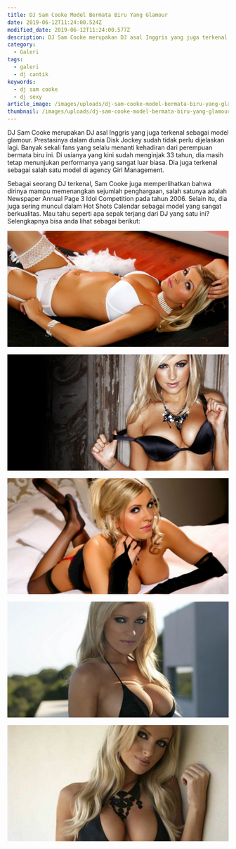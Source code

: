 ```yaml
---
title: DJ Sam Cooke Model Bermata Biru Yang Glamour
date: 2019-06-12T11:24:00.524Z
modified_date: 2019-06-12T11:24:00.577Z
description: DJ Sam Cooke merupakan DJ asal Inggris yang juga terkenal sebagai model glamour. Prestasinya dalam dunia Disk Jockey.
category:
  - Galeri
tags:
  - galeri
  - dj cantik
keywords:
  - dj sam cooke
  - dj sexy
article_image: /images/uploads/dj-sam-cooke-model-bermata-biru-yang-glamour-3.jpg
thumbnail: /images/uploads/dj-sam-cooke-model-bermata-biru-yang-glamour-3-008.jpg
---
```

DJ Sam Cooke merupakan DJ asal Inggris yang juga terkenal sebagai model glamour. Prestasinya dalam dunia Disk Jockey sudah tidak perlu dijelaskan lagi. Banyak sekali fans yang selalu menanti kehadiran dari perempuan bermata biru ini. Di usianya yang kini sudah menginjak 33 tahun, dia masih tetap menunjukan performanya yang sangat luar biasa. Dia juga terkenal sebagai salah satu model di agency Girl Management.

Sebagai seorang DJ terkenal, Sam Cooke juga memperlihatkan bahwa dirinya mampu memenangkan sejumlah penghargaan, salah satunya adalah Newspaper Annual Page 3 Idol Competition pada tahun 2006. Selain itu, dia juga sering muncul dalam Hot Shots Calendar sebagai model yang sangat berkualitas. Mau tahu seperti apa sepak terjang dari DJ yang satu ini? Selengkapnya bisa anda lihat sebagai berikut:

![DJ Sam Cooke Model Bermata Biru Yang Glamour](/images/uploads/dj-sam-cooke-model-bermata-biru-yang-glamour-5.jpg)

![DJ Sam Cooke Model Bermata Biru Yang Glamour](/images/uploads/dj-sam-cooke-model-bermata-biru-yang-glamour-3.jpg)

![DJ Sam Cooke Model Bermata Biru Yang Glamour](/images/uploads/dj-sam-cooke-model-bermata-biru-yang-glamour-1.jpg)

![DJ Sam Cooke Model Bermata Biru Yang Glamour](/images/uploads/dj-sam-cooke-model-bermata-biru-yang-glamour-2.jpg)

![DJ Sam Cooke Model Bermata Biru Yang Glamour](/images/uploads/dj-sam-cooke-model-bermata-biru-yang-glamour-4.jpg)
